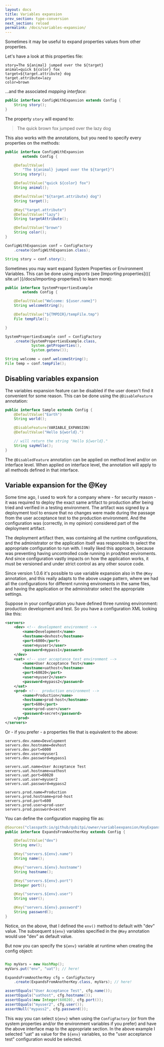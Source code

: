 ```yaml
---
layout: docs
title: Variables expansion
prev_section: type-conversion
next_section: reload
permalink: /docs/variables-expansion/
---
```


Sometimes it may be useful to expand properties values from other properties.

Let's have a look at this properties file:

```properties
story=The ${animal} jumped over the ${target}
animal=quick ${color} fox
target=${target.attribute} dog
target.attribute=lazy
color=brown
```

...and the associated *mapping interface*:

```java
public interface ConfigWithExpansion extends Config {
    String story();
}
```

The property `story` will expand to:

<blockquote>The quick brown fox jumped over the lazy dog</blockquote>

This also works with the annotations, but you need to specify every properties
on the methods:

```java
public interface ConfigWithExpansion
        extends Config {

    @DefaultValue(
        "The ${animal} jumped over the ${target}")
    String story();

    @DefaultValue("quick ${color} fox")
    String animal();

    @DefaultValue("${target.attribute} dog")
    String target();

    @Key("target.attribute")
    @DefaultValue("lazy")
    String targetAttribute();

    @DefaultValue("brown")
    String color();
}

ConfigWithExpansion conf = ConfigFactory
    .create(ConfigWithExpansion.class);

String story = conf.story();
```

Sometimes you may want expand System Properties or Environment Variables.
This can be done using *imports* (see
[Importing properties]({{ site.url }}/docs/importing-properties/) to learn
more):

```java
public interface SystemPropertiesExample
        extends Config {

    @DefaultValue("Welcome: ${user.name}")
    String welcomeString();

    @DefaultValue("${TMPDIR}/tempFile.tmp")
    File tempFile();

}

SystemPropertiesExample conf = ConfigFactory
    .create(SystemPropertiesExample.class,
            System.getProperties(),
            System.getenv());

String welcome = conf.welcomeString();
File temp = conf.tempFile();
```


Disabling variables expansion
-----------------------------

The variables expansion feature can be disabled if the user doesn't find it
convenient for some reason.
This can be done using the `@DisableFeature` annotation:

```java
public interface Sample extends Config {
    @DefaultValue("Earth")
    String world();

    @DisableFeature(VARIABLE_EXPANSION)
    @DefaultValue("Hello ${world}.")

    // will return the string "Hello ${world}."
    String sayHello();
}

```

The `@DisabledFeature` annotation can be applied on method level and/or on
interface level. When applied on interface level, the annotation will apply to
all methods defined in that interface.

Variable expansion for the @Key
---------------------------------

Some time ago, I used to work for a company where - for security reason - it was required to deploy the exact same
artifact to production after being tried and verified in a testing environment.
The artifact was signed by a deployment tool to ensure that no changes were made during the passage from the
user acceptance test to the production environment. And the configuration was (correctly, in my opinion) considered part
of the deployment artifact.

The deployment artifact then, was containing all the runtime configurations, and the administrator or the application
itself was responsible to select the appropriate configuration to run with.
I really liked this approach, because was preventing having uncontrolled code running in prod/test enviroments. And
since configuration vastly impacts on how the application works, it must be versioned and under strict control as any
other source code.

Since version 1.0.6 it's possible to use variable expansion also in the `@Key` annotation, and this really adapts to
the above usage pattern, where we had all the configurations for different running enviroments in the same files,
and having the application or the administrator select the appropriate settings.

Suppose in your configuration you have defined three running environment: production
development and test. So you have a configuration XML looking like this:

```xml
<servers>
    <dev> <!-- development environment -->
        <name>Development</name>
        <hostname>devhost</hostname>
        <port>6000</port>
        <user>myuser1</user>
        <password>mypass1</password>
    </dev>
    <uat> <!-- user acceptance test environment -->
        <name>User Acceptance Test</name>
        <hostname>uathost</hostname>
        <port>60020</port>
        <user>myuser2</user>
        <password>mypass2</password>
    </uat>
    <prod> <!--  production environment -->
        <name>Production</name>
        <hostname>prod-host</hostname>
        <port>600</port>
        <user>prod-user</user>
        <password>secret</password>
    </prod>
</servers>
```

Or - if you prefer - a properties file that is equivalent to the above:

```properties
servers.dev.name=Development
servers.dev.hostname=devhost
servers.dev.port=6000
servers.dev.user=myuser1
servers.dev.password=mypass1

servers.uat.name=User Acceptance Test
servers.uat.hostname=uathost
servers.uat.port=60020
servers.uat.user=myuser2
servers.uat.password=mypass2

servers.prod.name=Production
servers.prod.hostname=prod-host
servers.prod.port=600
servers.prod.user=prod-user
servers.prod.password=secret
```

You can define the configuration mapping file as:

```java
@Sources("classpath:io/github/qubitpi/owner/variableexpansion/KeyExpansionExample.xml")
public interface ExpandsFromAnotherKey extends Config {

    @DefaultValue("dev")
    String env();

    @Key("servers.${env}.name")
    String name();

    @Key("servers.${env}.hostname")
    String hostname();

    @Key("servers.${env}.port")
    Integer port();

    @Key("servers.${env}.user")
    String user();

    @Key("servers.${env}.password")
    String password();
}
```

Notice, on the above, that I defined the `env()` method to default with "dev" value. The subsequent `${env}` variables
specified in the `@Key` annotation would use "dev" as default value.

But now you can specify the `${env}` variable at runtime when creating the config object:

```java

Map myVars = new HashMap();
myVars.put("env", "uat"); // here!

ExpandsFromAnotherKey cfg = ConfigFactory
    .create(ExpandsFromAnotherKey.class, myVars); // here!

assertEquals("User Acceptance Test", cfg.name());
assertEquals("uathost", cfg.hostname());
assertEquals(new Integer(60020), cfg.port());
assertEquals("myuser2", cfg.user());
assertNull("mypass2", cfg.password());

```

This way you can select `${env}` when using the `ConfigFactory` (or from the system properties
and/or the environment variables if you prefer) and have the above interface map
to the appropriate section.
In the above example I selected "uat" as value for the `${env}` variables, so the "user acceptance test" configuration
would be selected.
